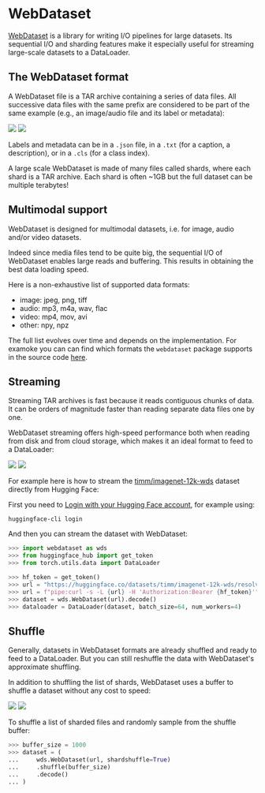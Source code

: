 # WebDataset

[WebDataset](https://github.com/webdataset/webdataset) is a library for writing I/O pipelines for large datasets.
Its sequential I/O and sharding features make it especially useful for streaming large-scale datasets to a DataLoader.

## The WebDataset format

A WebDataset file is a TAR archive containing a series of data files.
All successive data files with the same prefix are considered to be part of the same example (e.g., an image/audio file and its label or metadata):

<div class="flex justify-center">
<img class="block dark:hidden" src="https://huggingface.co/datasets/huggingface/documentation-images/resolve/main/hub/datasets-webdataset-format.png"/>
<img class="hidden dark:block" src="https://huggingface.co/datasets/huggingface/documentation-images/resolve/main/hub/datasets-webdataset-format-dark.png"/>
</div>

Labels and metadata can be in a `.json` file, in a `.txt` (for a caption, a description), or in a `.cls` (for a class index).

A large scale WebDataset is made of many files called shards, where each shard is a TAR archive.
Each shard is often ~1GB but the full dataset can be multiple terabytes!

## Multimodal support

WebDataset is designed for multimodal datasets, i.e. for image, audio and/or video datasets.

Indeed since media files tend to be quite big, the sequential I/O of WebDataset enables large reads and buffering. This results in obtaining the best data loading speed.

Here is a non-exhaustive list of supported data formats:

- image: jpeg, png, tiff
- audio: mp3, m4a, wav, flac
- video: mp4, mov, avi
- other: npy, npz

The full list evolves over time and depends on the implementation. For examoke you can can find which formats the `webdataset` package supports in the source code [here](https://github.com/webdataset/webdataset/blob/main/webdataset/autodecode.py).

## Streaming

Streaming TAR archives is fast because it reads contiguous chunks of data.
It can be orders of magnitude faster than reading separate data files one by one.

WebDataset streaming offers high-speed performance both when reading from disk and from cloud storage, which makes it an ideal format to feed to a DataLoader:

<div class="flex justify-center">
<img class="block dark:hidden" src="https://huggingface.co/datasets/huggingface/documentation-images/resolve/main/hub/datasets-webdataset-stream.png"/>
<img class="hidden dark:block" src="https://huggingface.co/datasets/huggingface/documentation-images/resolve/main/hub/datasets-webdataset-stream-dark.png"/>
</div>

For example here is how to stream the [timm/imagenet-12k-wds](https://huggingface.co/datasets/timm/imagenet-12k-wds) dataset directly from Hugging Face:

First you need to [Login with your Hugging Face account](/docs/huggingface_hub/quick-start#login), for example using:

```
huggingface-cli login
```

And then you can stream the dataset with WebDataset:

```python
>>> import webdataset as wds
>>> from huggingface_hub import get_token
>>> from torch.utils.data import DataLoader

>>> hf_token = get_token()
>>> url = "https://huggingface.co/datasets/timm/imagenet-12k-wds/resolve/main/imagenet12k-train-{{0000..1023}}.tar"
>>> url = f"pipe:curl -s -L {url} -H 'Authorization:Bearer {hf_token}'"
>>> dataset = wds.WebDataset(url).decode()
>>> dataloader = DataLoader(dataset, batch_size=64, num_workers=4)
```

## Shuffle

Generally, datasets in WebDataset formats are already shuffled and ready to feed to a DataLoader.
But you can still reshuffle the data with WebDataset's approximate shuffling.

In addition to shuffling the list of shards, WebDataset uses a buffer to shuffle a dataset without any cost to speed:

<div class="flex justify-center">
<img class="block dark:hidden" src="https://huggingface.co/datasets/huggingface/documentation-images/resolve/main/hub/datasets-webdataset-shuffle.png"/>
<img class="hidden dark:block" src="https://huggingface.co/datasets/huggingface/documentation-images/resolve/main/hub/datasets-webdataset-shuffle-dark.png"/>
</div>

To shuffle a list of sharded files and randomly sample from the shuffle buffer:

```python
>>> buffer_size = 1000
>>> dataset = (
...     wds.WebDataset(url, shardshuffle=True)
...     .shuffle(buffer_size)
...     .decode()
... )
```
